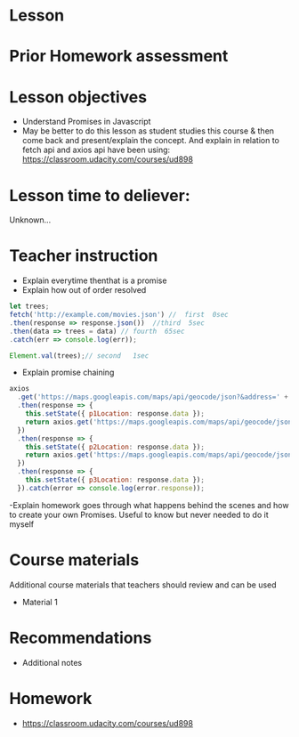 # Lesson

# Prior Homework assessment

# Lesson objectives
- Understand Promises in Javascript
- May be better to do this lesson as student studies this course & then come back and present/explain the concept. And explain in relation to fetch api and axios api have been using:
https://classroom.udacity.com/courses/ud898



# Lesson time to deliever:
Unknown...

# Teacher instruction 

- Explain everytime thenthat is a promise
- Explain how out of order resolved
```js
let trees;
fetch('http://example.com/movies.json') //  first  0sec
.then(response => response.json())  //third  5sec
.then(data => trees = data) // fourth  65sec
.catch(err => console.log(err)); 

Element.val(trees);// second   1sec
```
- Explain promise chaining
```js
axios
  .get('https://maps.googleapis.com/maps/api/geocode/json?&address=' + this.props.p1)
  .then(response => {
    this.setState({ p1Location: response.data });
    return axios.get('https://maps.googleapis.com/maps/api/geocode/json?&address=' + this.props.p2);
  })
  .then(response => {
    this.setState({ p2Location: response.data });
    return axios.get('https://maps.googleapis.com/maps/api/geocode/json?&address=' + this.props.p3);
  })
  .then(response => {
    this.setState({ p3Location: response.data });
  }).catch(error => console.log(error.response));
```

-Explain homework goes through what happens behind the scenes and how to create your own Promises. Useful to know but never needed to do it myself


# Course materials
Additional course materials that teachers should review and can be used
- Material 1


# Recommendations
- Additional notes


# Homework
- https://classroom.udacity.com/courses/ud898
